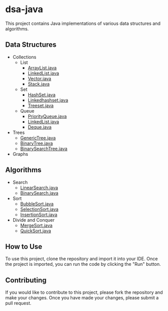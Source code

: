 # dsa-java

This project contains Java implementations of various data structures and algorithms.

## Data Structures

* Collections
    * List
        * [ArrayList.java](src/data_structures/collections/list/ArrayList.java)
        * [LinkedList.java](src/data_structures/collections/list/LinkedList.java)
        * [Vector.java](src/data_structures/collections/list/Vector.java)
        * [Stack.java](src/data_structures/collections/list/Stack.java)
    * Set
        * [HashSet.java](src/data_structures/collections/set/HashSet.java)
        * [Linkedhashset.java](src/data_structures/collections/set/Linkedhashset.java)
        * [Treeset.java](src/data_structures/collections/set/Treeset.java)
    * Queue
        * [PriorityQueue.java](src/data_structures/collections/queue/PriorityQueue.java)
        * [LinkedList.java](src/data_structures/collections/queue/LinkedList.java)
        * [Deque.java](src/data_structures/collections/queue/Deque.java)
* Trees
    * [GenericTree.java](src/data_structures/trees/GenericTree.java)
    * [BinaryTree.java](src/data_structures/trees/BinaryTree.java)
    * [BinarySearchTree.java](src/data_structures/trees/BinarySearchTree.java)
* Graphs

## Algorithms

* Search
    * [LinearSearch.java](src/algorithms/search/LinearSearch.java)
    * [BinarySearch.java](src/algorithms/search/BinarySearch.java)
* Sort
    * [BubbleSort.java](src/algorithms/sort/BubbleSort.java)
    * [SelectionSort.java](src/algorithms/sort/SelectionSort.java)
    * [InsertionSort.java](src/algorithms/sort/InsertionSort.java)
* Divide and Conquer
    * [MergeSort.java](src/algorithms/divide_and_conquer/MergeSort.java)
    * [QuickSort.java](src/algorithms/divide_and_conquer/QuickSort.java)

## How to Use

To use this project, clone the repository and import it into your IDE. Once the project is imported, you can run the code by clicking the "Run" button.

## Contributing

If you would like to contribute to this project, please fork the repository and make your changes. Once you have made your changes, please submit a pull request.

